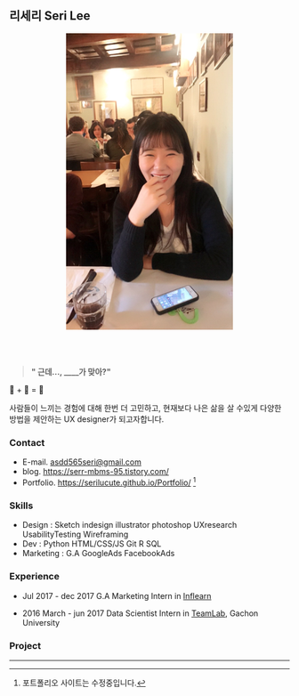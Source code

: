 
## 리세리 Seri Lee
<p align="center"><img src="image/profile.jpeg" width="300" alt="세리의 프로필이미지" ></p>

</br>
</br>

> **" 근데..., ____가 맞아?"** 

🧐 + 🤯 = 🤩

사람들이 느끼는 경험에 대해 한번 더 고민하고, 현재보다 나은 삶을 살 수있게 다양한 방법을 제안하는 UX designer가  되고자합니다.

### Contact
- E-mail. asdd565seri@gmail.com
- blog. https://serr-mbms-95.tistory.com/
- Portfolio. https://serilucute.github.io/Portfolio/ [^1]

[^1]: 포트폴리오 사이트는 수정중입니다. 

### Skills
- Design : Sketch indesign illustrator photoshop UXresearch UsabilityTesting Wireframing
- Dev : Python HTML/CSS/JS Git R SQL 
- Marketing :  G.A GoogleAds FacebookAds

### Experience
- Jul 2017 - dec 2017 
G.A Marketing Intern in [Inflearn](https://www.inflearn.com/ "Inflearn")

				
- 2016 March - jun 2017 
Data Scientist Intern in [TeamLab](http://theteamlab.io// "TeamLab"), Gachon University

### Project
------
